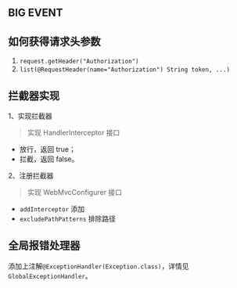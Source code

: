 BIG EVENT
---------
## 如何获得请求头参数

1. `request.getHeader("Authorization")`
2. `list(@RequestHeader(name="Authorization") String token, ...)`

## 拦截器实现

1、实现拦截器

> 实现 HandlerInterceptor 接口

- 放行，返回 true；
- 拦截，返回 false。

2、注册拦截器

> 实现 WebMvcConfigurer 接口

- `addInterceptor` 添加
- `excludePathPatterns` 排除路径

## 全局报错处理器

添加上注解`@ExceptionHandler(Exception.class)`，详情见`GlobalExceptionHandler`。